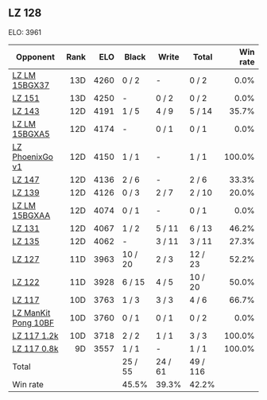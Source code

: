 ## LZ 128 ##

ELO: 3961

Opponent | Rank | ELO | Black | Write | Total | Win rate
---------|-----:|----:|-------|-------|-------|-------:
[LZ LM 15BGX37](LZ%20LM%2015BGX37.md) | 13D | 4260 | 0 / 2 | - | 0 / 2 | 0.0%
[LZ 151](LZ%20151.md) | 13D | 4250 | - | 0 / 2 | 0 / 2 | 0.0%
[LZ 143](LZ%20143.md) | 12D | 4191 | 1 / 5 | 4 / 9 | 5 / 14 | 35.7%
[LZ LM 15BGXA5](LZ%20LM%2015BGXA5.md) | 12D | 4174 | - | 0 / 1 | 0 / 1 | 0.0%
[LZ PhoenixGo v1](LZ%20PhoenixGo%20v1.md) | 12D | 4150 | 1 / 1 | - | 1 / 1 | 100.0%
[LZ 147](LZ%20147.md) | 12D | 4136 | 2 / 6 | - | 2 / 6 | 33.3%
[LZ 139](LZ%20139.md) | 12D | 4126 | 0 / 3 | 2 / 7 | 2 / 10 | 20.0%
[LZ LM 15BGXAA](LZ%20LM%2015BGXAA.md) | 12D | 4074 | 0 / 1 | - | 0 / 1 | 0.0%
[LZ 131](LZ%20131.md) | 12D | 4067 | 1 / 2 | 5 / 11 | 6 / 13 | 46.2%
[LZ 135](LZ%20135.md) | 12D | 4062 | - | 3 / 11 | 3 / 11 | 27.3%
[LZ 127](LZ%20127.md) | 11D | 3963 | 10 / 20 | 2 / 3 | 12 / 23 | 52.2%
[LZ 122](LZ%20122.md) | 11D | 3928 | 6 / 15 | 4 / 5 | 10 / 20 | 50.0%
[LZ 117](LZ%20117.md) | 10D | 3763 | 1 / 3 | 3 / 3 | 4 / 6 | 66.7%
[LZ ManKit Pong 10BF](LZ%20ManKit%20Pong%2010BF.md) | 10D | 3760 | 0 / 1 | 0 / 1 | 0 / 2 | 0.0%
[LZ 117 1.2k](LZ%20117%201.2k.md) | 10D | 3718 | 2 / 2 | 1 / 1 | 3 / 3 | 100.0%
[LZ 117 0.8k](LZ%20117%200.8k.md) | 9D | 3557 | 1 / 1 | - | 1 / 1 | 100.0%
Total | | | 25 / 55 | 24 / 61 | 49 / 116 | 
Win rate| | | 45.5% | 39.3% | 42.2% | 
